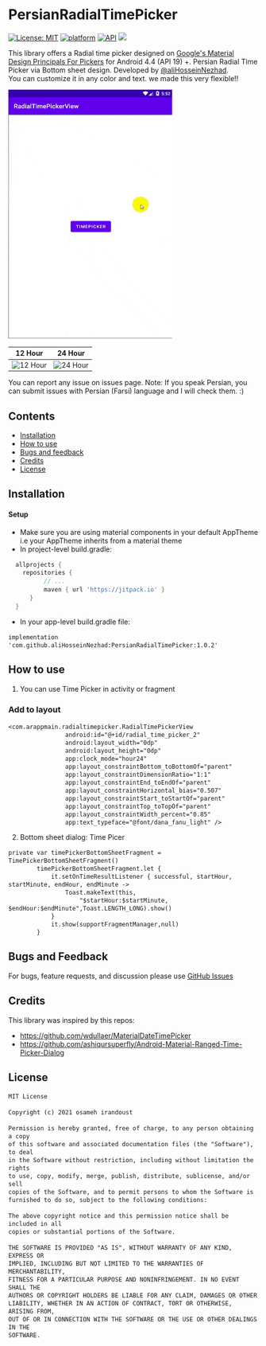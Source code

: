 # PersianRadialTimePicker
[![License: MIT](https://img.shields.io/badge/License-MIT-green.svg)](https://opensource.org/licenses/MIT)
[![platform](https://img.shields.io/badge/platform-android-brightgreen.svg)](https://developer.android.com/index.html)
[![API](https://img.shields.io/badge/API-19%2B-brightgreen.svg?style=flat)](https://android-arsenal.com/api?level=19)
[![](https://jitpack.io/v/osameh15/PersianRadialTimePicker.svg)](https://jitpack.io/#osameh15/PersianRadialTimePicker)

This library offers a Radial time picker designed on [Google's Material Design Principals For Pickers](http://www.google.com/design/spec/components/pickers.html) for Android 4.4 (API 19) +.
Persian Radial Time Picker via Bottom sheet design. Developed by [@aliHosseinNezhad](https://github.com/aliHosseinNezhad).
</br>You can customize it in any color and text. we made this very flexible!!

<img src="resources/ezgif.com-gif-maker.gif" height="500" width="330">

12 Hour | 24 Hour
---- | ----
![12 Hour](https://github.com/osameh15/PersianRadialTimePicker/blob/main/resources/12hour.png) | ![24 Hour](https://github.com/osameh15/PersianRadialTimePicker/blob/main/resources/24hour.png)

You can report any issue on issues page. Note: If you speak Persian, you can submit issues with Persian (Farsi) language and I will check them. :)

## Contents

- [Installation](#installation)
- [How to use](#how-to-use)
- [Bugs and feedback](#bugs-and-feedback)
- [Credits](#credits)
- [License](#license)

## Installation

#### Setup
- Make sure you are using material components in your default AppTheme i.e your AppTheme inherits from a material theme
- In project-level build.gradle:
```groovy
  allprojects {
  	repositories {
          // ...
          maven { url 'https://jitpack.io' }
      }
  }
```
- In your app-level build.gradle file: 
```
implementation 'com.github.aliHosseinNezhad:PersianRadialTimePicker:1.0.2'
```
## How to use

1. You can use Time Picker in activity or fragment
### Add to layout

    <com.arappmain.radialtimepicker.RadialTimePickerView
                    android:id="@+id/radial_time_picker_2"
                    android:layout_width="0dp"
                    android:layout_height="0dp"
                    app:clock_mode="hour24"
                    app:layout_constraintBottom_toBottomOf="parent"
                    app:layout_constraintDimensionRatio="1:1"
                    app:layout_constraintEnd_toEndOf="parent"
                    app:layout_constraintHorizontal_bias="0.507"
                    app:layout_constraintStart_toStartOf="parent"
                    app:layout_constraintTop_toTopOf="parent"
                    app:layout_constraintWidth_percent="0.85"
                    app:text_typeface="@font/dana_fanu_light" />
 
2. Bottom sheet dialog: Time Picer 
```
private var timePickerBottomSheetFragment = TimePickerBottomSheetFragment()
        timePickerBottomSheetFragment.let {
            it.setOnTimeResultListener { successful, startHour, startMinute, endHour, endMinute ->
                Toast.makeText(this,
                    "$startHour:$startMinute, $endHour:$endMinute",Toast.LENGTH_LONG).show()
            }
            it.show(supportFragmentManager,null)
        }
 ```
 
## Bugs and Feedback

For bugs, feature requests, and discussion please use [GitHub Issues](https://github.com/osameh15/PersianRadialTimePicker/issues)

## Credits

This library was inspired by this repos:

- https://github.com/wdullaer/MaterialDateTimePicker
- https://github.com/ashiqursuperfly/Android-Material-Ranged-Time-Picker-Dialog

## License
```
MIT License

Copyright (c) 2021 osameh irandoust

Permission is hereby granted, free of charge, to any person obtaining a copy
of this software and associated documentation files (the "Software"), to deal
in the Software without restriction, including without limitation the rights
to use, copy, modify, merge, publish, distribute, sublicense, and/or sell
copies of the Software, and to permit persons to whom the Software is
furnished to do so, subject to the following conditions:

The above copyright notice and this permission notice shall be included in all
copies or substantial portions of the Software.

THE SOFTWARE IS PROVIDED "AS IS", WITHOUT WARRANTY OF ANY KIND, EXPRESS OR
IMPLIED, INCLUDING BUT NOT LIMITED TO THE WARRANTIES OF MERCHANTABILITY,
FITNESS FOR A PARTICULAR PURPOSE AND NONINFRINGEMENT. IN NO EVENT SHALL THE
AUTHORS OR COPYRIGHT HOLDERS BE LIABLE FOR ANY CLAIM, DAMAGES OR OTHER
LIABILITY, WHETHER IN AN ACTION OF CONTRACT, TORT OR OTHERWISE, ARISING FROM,
OUT OF OR IN CONNECTION WITH THE SOFTWARE OR THE USE OR OTHER DEALINGS IN THE
SOFTWARE.
```
